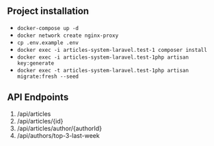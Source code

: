 Project installation
-----------
* `docker-compose up -d`
* `docker network create nginx-proxy`
* `cp .env.example .env` 
* `docker exec -i articles-system-laravel.test-1 composer install`
* `docker exec -i articles-system-laravel.test-1php artisan key:generate`
* `docker exec -t articles-system-laravel.test-1php artisan migrate:fresh --seed`

## API Endpoints 

1. /api/articles
2. /api/articles/{id}
3. /api/articles/author/{authorId}
4. /api/authors/top-3-last-week
